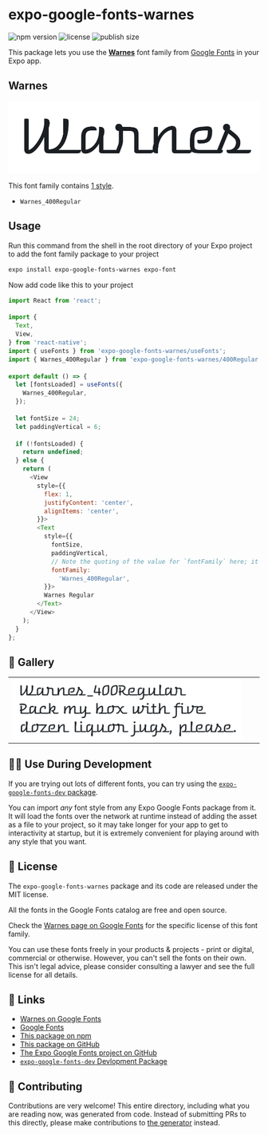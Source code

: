 # expo-google-fonts-warnes

![npm version](https://flat.badgen.net/npm/v/expo-google-fonts-warnes)
![license](https://flat.badgen.net/github/license/expo/google-fonts)
![publish size](https://flat.badgen.net/packagephobia/install/expo-google-fonts-warnes)

This package lets you use the [**Warnes**](https://fonts.google.com/specimen/Warnes) font family from [Google Fonts](https://fonts.google.com/) in your Expo app.

## Warnes

![Warnes](./font-family.png)

This font family contains [1 style](#-gallery).

- `Warnes_400Regular`

## Usage

Run this command from the shell in the root directory of your Expo project to add the font family package to your project
```sh
expo install expo-google-fonts-warnes expo-font
```

Now add code like this to your project
```js
import React from 'react';

import {
  Text,
  View,
} from 'react-native';
import { useFonts } from 'expo-google-fonts-warnes/useFonts';
import { Warnes_400Regular } from 'expo-google-fonts-warnes/400Regular';

export default () => {
  let [fontsLoaded] = useFonts({
    Warnes_400Regular,
  });

  let fontSize = 24;
  let paddingVertical = 6;

  if (!fontsLoaded) {
    return undefined;
  } else {
    return (
      <View
        style={{
          flex: 1,
          justifyContent: 'center',
          alignItems: 'center',
        }}>
        <Text
          style={{
            fontSize,
            paddingVertical,
            // Note the quoting of the value for `fontFamily` here; it expects a string!
            fontFamily:
              'Warnes_400Regular',
          }}>
          Warnes Regular
        </Text>
      </View>
    );
  }
};

```

## 🔡 Gallery


||||
|-|-|-|
|![Warnes_400Regular](.//400Regular/Warnes_400Regular.ttf.png)||||


## 👩‍💻 Use During Development

If you are trying out lots of different fonts, you can try using the [`expo-google-fonts-dev` package](https://github.com/freeboub/google-fonts/tree/master/font-packages/dev#readme).

You can import *any* font style from any Expo Google Fonts package from it. It will load the fonts
over the network at runtime instead of adding the asset as a file to your project, so it may take longer
for your app to get to interactivity at startup, but it is extremely convenient
for playing around with any style that you want.

## 📖 License

The `expo-google-fonts-warnes` package and its code are released under the MIT license.

All the fonts in the Google Fonts catalog are free and open source.

Check the [Warnes page on Google Fonts](https://fonts.google.com/specimen/Warnes) for the specific license of this font family.

You can use these fonts freely in your products & projects - print or digital, commercial or otherwise. However, you can't sell the fonts on their own. This isn't legal advice, please consider consulting a lawyer and see the full license for all details.

## 🔗 Links

- [Warnes on Google Fonts](https://fonts.google.com/specimen/Warnes)
- [Google Fonts](https://fonts.google.com/)
- [This package on npm](https://www.npmjs.com/package/expo-google-fonts-warnes)
- [This package on GitHub](https://github.com/freeboub/google-fonts/tree/master/font-packages/warnes)
- [The Expo Google Fonts project on GitHub](https://github.com/freeboub/google-fonts)
- [`expo-google-fonts-dev` Devlopment Package](https://github.com/freeboub/google-fonts/tree/master/font-packages/dev)

## 🤝 Contributing

Contributions are very welcome! This entire directory, including what you are reading now, was generated from code. Instead of submitting PRs to this directly, please make contributions to [the generator](https://github.com/freeboub/google-fonts/tree/master/packages/generator) instead.
